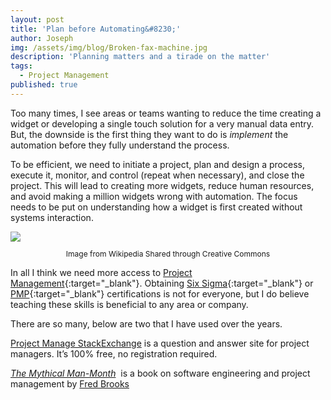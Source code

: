```yaml
---
layout: post
title: 'Plan before Automating&#8230;'
author: Joseph
img: /assets/img/blog/Broken-fax-machine.jpg
description: 'Planning matters and a tirade on the matter'
tags:
  - Project Management
published: true
---
```

Too many times, I see areas or teams wanting to reduce the time creating a widget or developing a single touch solution for a very manual data entry. But, the downside is the first thing they want to do is *implement* the automation before they fully understand the process.

To be efficient, we need to initiate a project, plan and design a process, execute it, monitor, and control (repeat when necessary), and close the project. This will lead to creating more widgets, reduce human resources, and avoid making a million widgets wrong with automation. The focus needs to be put on understanding how a widget is first created without systems interaction.

<img class="img-portfolio img-responsive" src="http://i1.wp.com/upload.wikimedia.org/wikipedia/commons/b/bb/Project_Management_%28phases%29.png"  />

<p align="center" style="font-size: 12px;">
Image from Wikipedia Shared through Creative Commons
</p>

In all I think we need more access to [Project Management](http://en.wikipedia.org/wiki/Project_management){:target="_blank"}. Obtaining [Six Sigma](http://en.wikipedia.org/wiki/Six_sigma){:target="_blank"}  or [PMP](http://en.wikipedia.org/wiki/Project_Management_Professional){:target="_blank"} certifications is not for everyone, but I do believe teaching these skills is beneficial to any area or company. 

There are so many, below are two that I have used over the years.

[Project Manage StackExchange](http://pm.stackexchange.com/) is a question and answer site for project managers. It&#8217;s 100% free, no registration required.

[*The Mythical Man-Month*](http://en.wikipedia.org/wiki/The_Mythical_Man-Month)  is a book on software engineering and project management by [Fred Brooks](http://en.wikipedia.org/wiki/Fred_Brooks)
